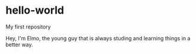 # hello-world
My first repository

Hey, I'm Elmo, the young guy that is always studing and learning things in a better way.
